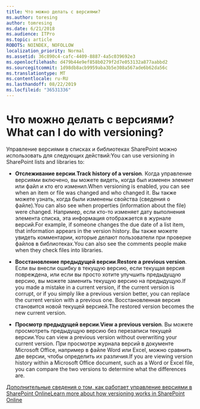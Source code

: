 ```yaml
---
title: Что можно делать с версиями?
ms.author: toresing
author: tomresing
ms.date: 6/21/2018
ms.audience: ITPro
ms.topic: article
ROBOTS: NOINDEX, NOFOLLOW
localization_priority: Normal
ms.assetid: 36c890c4-cafc-4409-8887-4a5c039692e3
ms.openlocfilehash: d479b44e9ef858b0279f2d7e053132a877aabbd2
ms.sourcegitcommit: 1d98db8acb9959aba3b5e308a567ade6b62da56c
ms.translationtype: MT
ms.contentlocale: ru-RU
ms.lasthandoff: 08/22/2019
ms.locfileid: "36531336"
---
```

# <a name="what-can-i-do-with-versioning"></a><span data-ttu-id="e35f9-102">Что можно делать с версиями?</span><span class="sxs-lookup"><span data-stu-id="e35f9-102">What can I do with versioning?</span></span>

<span data-ttu-id="e35f9-103">Управление версиями в списках и библиотеках SharePoint можно использовать для следующих действий:</span><span class="sxs-lookup"><span data-stu-id="e35f9-103">You can use versioning in SharePoint lists and libraries to:</span></span>
  
- <span data-ttu-id="e35f9-104">**Отслеживание версии**.</span><span class="sxs-lookup"><span data-stu-id="e35f9-104">**Track history of a version**.</span></span> <span data-ttu-id="e35f9-105">Когда управление версиями включено, вы можете видеть, когда был изменен элемент или файл и кто его изменил.</span><span class="sxs-lookup"><span data-stu-id="e35f9-105">When versioning is enabled, you can see when an item or file was changed and who changed it.</span></span> <span data-ttu-id="e35f9-106">Вы также можете узнать, когда были изменены свойства (сведения о файле).</span><span class="sxs-lookup"><span data-stu-id="e35f9-106">You can also see when properties (information about the file) were changed.</span></span> <span data-ttu-id="e35f9-107">Например, если кто-то изменяет дату выполнения элемента списка, эта информация отображается в журнале версий.</span><span class="sxs-lookup"><span data-stu-id="e35f9-107">For example, if someone changes the due date of a list item, that information appears in the version history.</span></span> <span data-ttu-id="e35f9-108">Вы также можете увидеть комментарии, которые делают пользователи при проверке файлов в библиотеках.</span><span class="sxs-lookup"><span data-stu-id="e35f9-108">You can also see the comments people make when they check files into libraries.</span></span> 
    
- <span data-ttu-id="e35f9-109">**Восстановление предыдущей версии**.</span><span class="sxs-lookup"><span data-stu-id="e35f9-109">**Restore a previous version**.</span></span> <span data-ttu-id="e35f9-110">Если вы внесли ошибку в текущую версию, если текущая версия повреждена, или если вы просто хотите улучшить предыдущую версию, вы можете заменить текущую версию на предыдущую.</span><span class="sxs-lookup"><span data-stu-id="e35f9-110">If you made a mistake in a current version, if the current version is corrupt, or if you simply like a previous version better, you can replace the current version with a previous one.</span></span> <span data-ttu-id="e35f9-111">Восстановленная версия становится новой текущей версией.</span><span class="sxs-lookup"><span data-stu-id="e35f9-111">The restored version becomes the new current version.</span></span> 
    
- <span data-ttu-id="e35f9-112">**Просмотр предыдущей версии**.</span><span class="sxs-lookup"><span data-stu-id="e35f9-112">**View a previous version**.</span></span> <span data-ttu-id="e35f9-113">Вы можете просмотреть предыдущую версию без перезаписи текущей версии.</span><span class="sxs-lookup"><span data-stu-id="e35f9-113">You can view a previous version without overwriting your current version.</span></span> <span data-ttu-id="e35f9-114">При просмотре журнала версий в документе Microsoft Office, например в файле Word или Excel, можно сравнить две версии, чтобы определить их различия.</span><span class="sxs-lookup"><span data-stu-id="e35f9-114">If you are viewing version history within a Microsoft Office document, such as a Word or Excel file, you can compare the two versions to determine what the differences are.</span></span> 
    
[<span data-ttu-id="e35f9-115">Дополнительные сведения о том, как работает управление версиями в SharePoint Online</span><span class="sxs-lookup"><span data-stu-id="e35f9-115">Learn more about how versioning works in SharePoint Online</span></span>](https://go.microsoft.com/fwlink/?linkid=875710)
  

